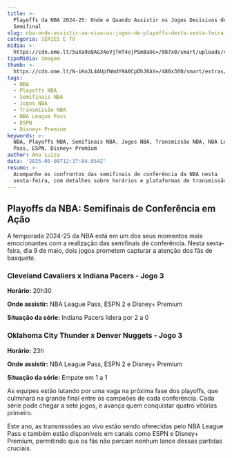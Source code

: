 ```yaml
---
title: >-
  Playoffs da NBA 2024-25: Onde e Quando Assistir os Jogos Decisivos de
  Semifinal
slug: nba-onde-assistir-ao-vivo-os-jogos-de-playoffs-desta-sexta-feira-0905
categoria: SÉRIES E TV
midia: >-
  https://cdn.ome.lt/5uXa9oQAG34oVjTmT4ojPSm8aUc=/987x0/smart/uploads/conteudo/fotos/nikola-jokic-playoffs-nba.jpg
tipoMidia: imagem
thumb: >-
  https://cdn.ome.lt/N-iKoJL4AUpfWmdY9A6CpDhJ6AY=/480x360/smart/extras/conteudos/nikola-jokic-playoffs-nba-peq.jpg
tags:
  - NBA
  - Playoffs NBA
  - Semifinais NBA
  - Jogos NBA
  - Transmissão NBA
  - NBA League Pass
  - ESPN
  - Disney+ Premium
keywords: >-
  NBA, Playoffs NBA, Semifinais NBA, Jogos NBA, Transmissão NBA, NBA League
  Pass, ESPN, Disney+ Premium
author: Ana Luiza
data: '2025-05-09T12:37:04.954Z'
resumo: >-
  Acompanhe os confrontos das semifinais de conferência da NBA nesta
  sexta-feira, com detalhes sobre horários e plataformas de transmissão.
---
```


## Playoffs da NBA: Semifinais de Conferência em Ação

A temporada 2024-25 da NBA está em um dos seus momentos mais emocionantes com a realização das semifinais de conferência. Nesta sexta-feira, dia 9 de maio, dois jogos prometem capturar a atenção dos fãs de basquete.

### Cleveland Cavaliers x Indiana Pacers - Jogo 3

**Horário:** 20h30

**Onde assistir:** NBA League Pass, ESPN 2 e Disney+ Premium

**Situação da série:** Indiana Pacers lidera por 2 a 0

### Oklahoma City Thunder x Denver Nuggets - Jogo 3

**Horário:** 23h

**Onde assistir:** NBA League Pass, ESPN 2 e Disney+ Premium

**Situação da série:** Empate em 1 a 1

As equipes estão lutando por uma vaga na próxima fase dos playoffs, que culminará na grande final entre os campeões de cada conferência. Cada série pode chegar a sete jogos, e avança quem conquistar quatro vitórias primeiro.

Este ano, as transmissões ao vivo estão sendo oferecidas pelo NBA League Pass e também estão disponíveis em canais como ESPN e Disney+ Premium, permitindo que os fãs não percam nenhum lance dessas partidas cruciais.
